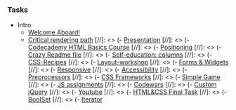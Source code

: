 ### Tasks

- Intro
  * [Welcome Aboard!](https://github.com/rolling-scopes-school/tasks/blob/2017-Q1/tasks/welcome-aboard.md)
  * [Critical rendering path](https://github.com/rolling-scopes-school/tasks/blob/master/tasks/critical-rendering-path.md)
[//]: <> (- [Presentation](https://github.com/rolling-scopes-school/tasks/blob/2017-Q1/tasks/presentation.md)
[//]: <> (- [Codecademy HTML Basics Course](https://github.com/rolling-scopes-school/tasks/blob/2017-Q1/tasks/Codecademy_HTML_CSS_Course.md)
[//]: <> (- [Positioning](https://github.com/rolling-scopes-school/tasks/blob/2017-Q1/tasks/positioning.md)
[//]: <> (- [Crazy Readme file](https://github.com/rolling-scopes-school/tasks/blob/2017-Q1/tasks/readmetask.md)
[//]: <> (- [Self-education: columns](https://github.com/rolling-scopes-school/tasks/blob/2017-Q1/tasks/columns.md)
[//]: <> (- [CSS-Recipes](https://github.com/rolling-scopes-school/tasks/blob/2017-Q1/tasks/css-recipes.md)
[//]: <> (- [Layout-workshop](https://github.com/rolling-scopes-school/tasks/blob/2017-Q1/tasks/layout_workshop.md)
[//]: <> (- [Forms & Widgets](https://github.com/rolling-scopes-school/tasks/blob/2017-Q1/tasks/forms_and_widgets_new.md)
[//]: <> (- [Responsive](https://github.com/rolling-scopes-school/tasks/blob/2017-Q1/tasks/responsive.md)
[//]: <> (- [Accessibility](https://github.com/rolling-scopes-school/tasks/blob/2017-Q1/tasks/accessibility.md)
[//]: <> (- [Preprocessors](https://github.com/rolling-scopes-school/tasks/blob/2017-Q1/tasks/preprocessors.md)
[//]: <> (- [CSS Frameworks](https://github.com/rolling-scopes-school/tasks/blob/2017-Q1/tasks/css-frameworks.md)
[//]: <> (- [Simple Game](https://github.com/rolling-scopes-school/tasks/blob/2017-Q1/tasks/simple-game.md)
[//]: <> (- [JS assignments](https://github.com/rolling-scopes-school/tasks/blob/2017-Q1/tasks/js-assignments.md)
[//]: <> (- [Codewars](https://github.com/rolling-scopes-school/tasks/blob/2017-Q1/tasks/codewars.md)
[//]: <> (- [Custom jQuery](https://github.com/rolling-scopes-school/tasks/blob/2017-Q1/tasks/custom-jquery.md)
[//]: <> (- [Youtube](https://github.com/rolling-scopes-school/tasks/blob/2017-Q1/tasks/youtube.md)
[//]: <> (- [HTML&CSS Final Task](https://github.com/rolling-scopes-school/tasks/blob/2017-Q1/tasks/final_task.md)
[//]: <> (- [BoolSet](tasks/boolset.md)
[//]: <> (- [Iterator](https://github.com/rolling-scopes/front-end-course/wiki/Workshop:-Iterator-implementation.)
